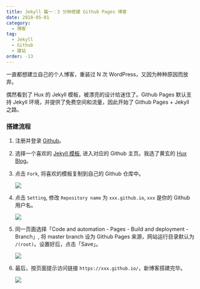 ```yaml
---
title: Jekyll 篇一：3 分钟搭建 Github Pages 博客
date: 2018-05-01
category:
  - 博客
tag:
  - Jekyll
  - Github
  - 建站
order: -13
---
```


一直都想建立自己的个人博客，重装过 N 次 WordPress，又因为种种原因而放弃。

偶然看到了 Hux 的 Jekyll 模板，被漂亮的设计给迷住了。Github Pages 默认支持 Jekyll 环境，并提供了免费空间和流量，因此开始了 Github Pages + Jekyll 之路。

### 搭建流程

1. 注册并登录 [Github](https://github.com/)。

2. 选择一个喜欢的 [Jekyll 模板](http://jekyllthemes.org/), 进入对应的 Github 主页。我选了黄玄的 [Hux Blog](https://github.com/Huxpro/huxpro.github.io)。

3. 点击 `Fork`, 将喜欢的模板复制到自己的 Github 仓库中。

   ![](http://tc.seoipo.com/20180505201522.png)

4. 点击 `Setting`, 修改 `Repository name` 为 `xxx.github.io`, `xxx` 是你的 Github 用户名。

   ![](http://tc.seoipo.com/20180505202201.png)

5. 同一页面选择「Code and automation - Pages - Build and deployment - Branch」, 将 master branch 设为 Github Pages 来源，网站运行目录默认为 `/(root)`。设置好后，点击「Save」。

   ![](http://tc.seoipo.com/2022-08-08-11-42-16.png)

6. 最后，按页面提示访问链接 `https://xxx.github.io/`，新博客搭建完毕。

   ![](http://tc.seoipo.com/20180505202859.png)
